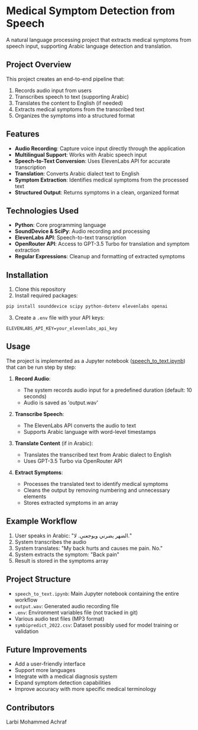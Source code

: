 # Medical Symptom Detection from Speech

A natural language processing project that extracts medical symptoms from speech input, supporting Arabic language detection and translation.

## Project Overview

This project creates an end-to-end pipeline that:
1. Records audio input from users
2. Transcribes speech to text (supporting Arabic)
3. Translates the content to English (if needed)
4. Extracts medical symptoms from the transcribed text
5. Organizes the symptoms into a structured format

## Features

- **Audio Recording**: Capture voice input directly through the application
- **Multilingual Support**: Works with Arabic speech input
- **Speech-to-Text Conversion**: Uses ElevenLabs API for accurate transcription
- **Translation**: Converts Arabic dialect text to English
- **Symptom Extraction**: Identifies medical symptoms from the processed text
- **Structured Output**: Returns symptoms in a clean, organized format

## Technologies Used

- **Python**: Core programming language
- **SoundDevice & SciPy**: Audio recording and processing
- **ElevenLabs API**: Speech-to-text transcription
- **OpenRouter API**: Access to GPT-3.5 Turbo for translation and symptom extraction
- **Regular Expressions**: Cleanup and formatting of extracted symptoms

## Installation

1. Clone this repository
2. Install required packages:

```bash
pip install sounddevice scipy python-dotenv elevenlabs openai
```

3. Create a `.env` file with your API keys:

```
ELEVENLABS_API_KEY=your_elevenlabs_api_key
```

## Usage

The project is implemented as a Jupyter notebook ([speech_to_text.ipynb](speech_to_text.ipynb)) that can be run step by step:

1. **Record Audio**:
   - The system records audio input for a predefined duration (default: 10 seconds)
   - Audio is saved as 'output.wav'

2. **Transcribe Speech**:
   - The ElevenLabs API converts the audio to text
   - Supports Arabic language with word-level timestamps

3. **Translate Content** (if in Arabic):
   - Translates the transcribed text from Arabic dialect to English
   - Uses GPT-3.5 Turbo via OpenRouter API

4. **Extract Symptoms**:
   - Processes the translated text to identify medical symptoms
   - Cleans the output by removing numbering and unnecessary elements
   - Stores extracted symptoms in an array

## Example Workflow

1. User speaks in Arabic: "الضهر يضرني ويوجعني. لا."
2. System transcribes the audio
3. System translates: "My back hurts and causes me pain. No."
4. System extracts the symptom: "Back pain"
5. Result is stored in the symptoms array

## Project Structure

- `speech_to_text.ipynb`: Main Jupyter notebook containing the entire workflow
- `output.wav`: Generated audio recording file
- `.env`: Environment variables file (not tracked in git)
- Various audio test files (MP3 format)
- `symbipredict_2022.csv`: Dataset possibly used for model training or validation

## Future Improvements

- Add a user-friendly interface
- Support more languages
- Integrate with a medical diagnosis system
- Expand symptom detection capabilities
- Improve accuracy with more specific medical terminology

## Contributors

Larbi Mohammed Achraf
